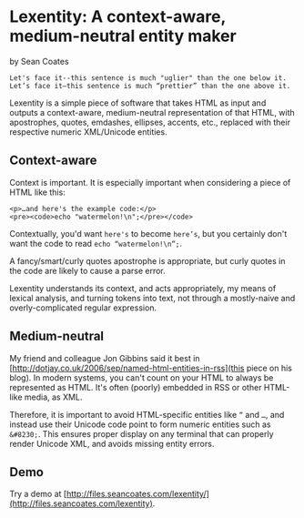 Lexentity: A context-aware, medium-neutral entity maker
=======================================================
by Sean Coates

    Let's face it--this sentence is much "uglier" than the one below it.
    Let’s face it–this sentence is much “prettier” than the one above it.

Lexentity is a simple piece of software that takes HTML as input and outputs
a context-aware, medium-neutral representation of that HTML, with apostrophes,
quotes, emdashes, ellipses, accents, etc., replaced with their respective
numeric XML/Unicode entities.

Context-aware
-------------

Context is important. It is especially important when considering a piece of
HTML like this:

    <p>…and here's the example code:</p>
    <pre><code>echo "watermelon!\n";</pre></code>

Contextually, you'd want <code>here's</code> to become <code>here’s</code>, but
you certainly don't want the code to read <code>echo “watermelon!\n”;</code>.

A fancy/smart/curly quotes apostrophe is appropriate, but curly quotes in the
code are likely to cause a parse error.

Lexentity understands its context, and acts appropriately, my means of lexical
analysis, and turning tokens into text, not through a mostly-naive and
overly-complicated regular expression.

Medium-neutral
--------------

My friend and colleague Jon Gibbins said it best in
[http://dotjay.co.uk/2006/sep/named-html-entities-in-rss](this piece on his blog).
In modern systems, you can't count on your HTML to always be represented as
HTML. It's often (poorly) embedded in RSS or other HTML-like media, as XML.

Therefore, it is important to avoid HTML-specific entities like
<code>&rdquo;</code> and <code>&hellip;</code>, and instead use their Unicode
code point to form numeric entities such as <code>&amp;#8230;</code>. This ensures
proper display on any terminal that can properly render Unicode XML, and avoids
missing entity errors.

Demo
----

Try a demo at
[http://files.seancoates.com/lexentity/](http://files.seancoates.com/lexentity).

